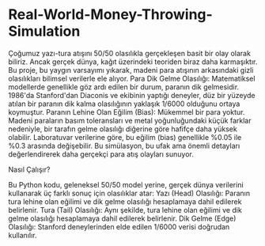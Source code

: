 # Real-World-Money-Throwing-Simulation
Çoğumuz yazı-tura atışını 50/50 olasılıkla gerçekleşen basit bir olay olarak biliriz. Ancak gerçek dünya, kağıt üzerindeki teoriden biraz daha karmaşıktır. Bu proje, bu yaygın varsayımı yıkarak, madeni para atışının arkasındaki gizli olasılıkları bilimsel verilerle ele alıyor. 
Para Dik Gelme Olasılığı: Matematiksel modellerde genellikle göz ardı edilen bir durum, paranın dik gelmesidir. 1986'da Stanford'dan Diaconis ve ekibinin yaptığı deneyler, düz bir yüzeyde atılan bir paranın dik kalma olasılığının yaklaşık 1/6000 olduğunu ortaya koymuştur.
Paranın Lehine Olan Eğilim (Bias): Mükemmel bir para yoktur. Madeni paraların basım toleransları ve metal yoğunluğundaki küçük farklar nedeniyle, bir tarafın gelme olasılığı diğerine göre hafifçe daha yüksek olabilir. Laboratuvar verilerine göre, bu eğilim (bias) genellikle %0.05 ile %0.3 arasında değişebilir. 
Bu simülasyon, bu ufak ama önemli detayları değerlendirerek daha gerçekçi para atış olayları sunuyor.

Nasıl Çalışır?

Bu Python kodu, geleneksel 50/50 model yerine, gerçek dünya verilerini kullanarak üç farklı sonuç için olasılıklar atar:
Yazı (Head) Olasılığı: Paranın tura lehine olan eğilimi ve dik gelme olasılığı hesaplamaya dahil edilerek belirlenir.
Tura (Tail) Olasılığı: Aynı şekilde, tura lehine olan eğilimi ve dik gelme olasılığı hesaplamaya dahil edilerek belirlenir.
Dik Gelme (Edge) Olasılığı: Stanford deneylerinden elde edilen 1/6000 verisi doğrudan kullanılır.
